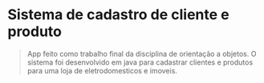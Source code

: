 # Sistema de cadastro de cliente e produto

> App feito como trabalho final da disciplina de orientação a objetos. O sistema foi desenvolvido em java para cadastrar clientes e produtos para uma loja de eletrodomesticos e imoveis.
